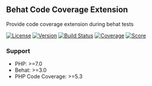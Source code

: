 Behat Code Coverage Extension
---
Provide code coverage extension during behat tests

[![License][behat-license-badge]][behat-license]
[![Version][behat-version-badge]][behat-version]
[![Build Status][behat-travis-badge]][behat-travis]
[![Coverage][behat-cover-badge]][behat-cover]
[![Score][behat-score-badge]][behat-score]


### Support
*  PHP: >=7.0
*  Behat: >=3.0
*  PHP Code Coverage: >=5.3

[behat]:                   https://github.com/doyolabs/behat-code-coverage
[behat-license]:           https://github.com/doyolabs/behat-code-coverage/blob/master/LICENSE
[behat-license-badge]:     https://img.shields.io/packagist/l/doyo/behat-code-coverage.svg?style=flat-square
[behat-version]:           https://packagist.org/packages/doyo/behat-code-coverage
[behat-version-badge]:     https://img.shields.io/packagist/vpre/doyo/behat-code-coverage.svg?style=flat-square
[behat-travis]:            https://travis-ci.com/doyolabs/behat-code-coverage
[behat-travis-badge]:      https://img.shields.io/travis/com/doyolabs/behat-code-coverage/master.svg?style=flat-square
[behat-cover]:             https://coveralls.io/github/doyolabs/behat-code-coverage?branch=master
[behat-cover-badge]:       https://img.shields.io/coveralls/github/doyolabs/behat-code-coverage/master.svg?style=flat-square
[behat-score]:             https://scrutinizer-ci.com/g/doyolabs/behat-code-coverage/?branch=master
[behat-score-badge]:       https://img.shields.io/scrutinizer/quality/g/doyolabs/behat-code-coverage/master.svg?style=flat-square
